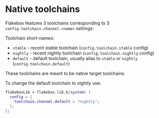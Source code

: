 # Native toolchains

Flakebox features 3 toolchains corresponding to 3 `config.toolchain.channel.<name>` settings:

Toolchain short-names:

* `stable` - recent stable toolchain (`config.toolchain.stable` config)
* `nightly` - recent nightly toolchain (`config.toolchain.nightly` config)
* `default` - default toolchain, usually alias to `stable` or `nightly` (`config.toolchain.default`)

These toolchains are meant to be native target toolchains.

To change the default toolchain to nightly use:

```nix
flakeboxLib = flakebox.lib.${system} {
  config = {
    toolchain.channel.default = "nightly";
  };
};
```
